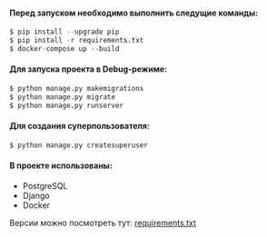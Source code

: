 #### Перед запуском необходимо выполнить следущие команды:
``` python
$ pip install --upgrade pip 
$ pip install -r requirements.txt
$ docker-compose up --build
```

#### Для запуска проекта в Debug-режиме:
``` python
$ python manage.py makemigrations
$ python manage.py migrate
$ python manage.py runserver
```

#### Для создания суперпользователя:
``` python
$ python manage.py createsuperuser
```

#### В проекте использованы:
* PostgreSQL
* Django
* Docker

Версии можно посмотреть тут: [requirements.txt](https://github.com/BarashekShaun/DjangoMenu/blob/262965ca4ba21f1bac76d66c5b7f7fe09b0d9692/menu_tree/requirements.txt)
